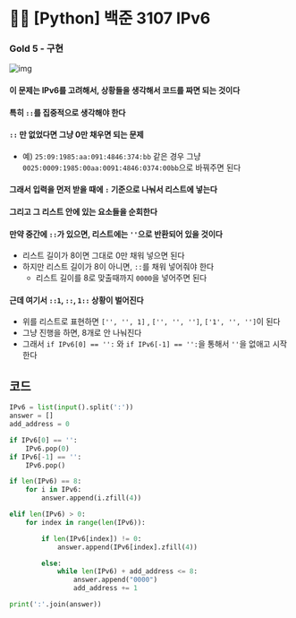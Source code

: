 # 🧑‍💻 [Python] 백준 3107 IPv6

### Gold 5 - 구현



![img](https://blog.kakaocdn.net/dn/cC1MR5/btr1QwKHa2P/iVlOamnCuGQNGj3KIqU18K/img.png)





#### 이 문제는 IPv6를 고려해서, 상황들을 생각해서 코드를 짜면 되는 것이다



#### 특히 `::`를 집중적으로 생각해야 한다



#### `::` 만 없었다면 그냥 0만 채우면 되는 문제

- 예) `25:09:1985:aa:091:4846:374:bb` 같은 경우 그냥 `0025:0009:1985:00aa:0091:4846:0374:00bb`으로 바꿔주면 된다



#### 그래서 입력을 먼저 받을 때에 `:` 기준으로 나눠서 리스트에 넣는다



#### 그리고 그 리스트 안에 있는 요소들을 순회한다



#### 만약 중간에 `::`가 있으면, 리스트에는 `''`으로 반환되어 있을 것이다

- 리스트 길이가 8이면 그대로 0만 채워 넣으면 된다
- 하지만 리스트 길이가 8이 아니면, `::`를 채워 넣어줘야 한다
  - 리스트 길이를 8로 맞출때까지 `0000`을 넣어주면 된다



#### 근데 여기서 `::1`, `::`, `1::` 상황이 벌어진다

- 위를 리스트로 표현하면 `['', '', 1]` , `['', '', '']`, `['1', '', '']`이 된다
- 그냥 진행을 하면, 8개로 안 나눠진다
- 그래서 `if IPv6[0] == '':` 와 `if IPv6[-1] == '':`을 통해서 `''`을 없애고 시작한다



## 코드

```python
IPv6 = list(input().split(':'))
answer = []
add_address = 0

if IPv6[0] == '':
    IPv6.pop(0)
if IPv6[-1] == '':
    IPv6.pop()

if len(IPv6) == 8:
    for i in IPv6:
        answer.append(i.zfill(4))

elif len(IPv6) > 0:
    for index in range(len(IPv6)):

        if len(IPv6[index]) != 0:
            answer.append(IPv6[index].zfill(4))

        else:
            while len(IPv6) + add_address <= 8:
                answer.append("0000")
                add_address += 1

print(':'.join(answer))
```



